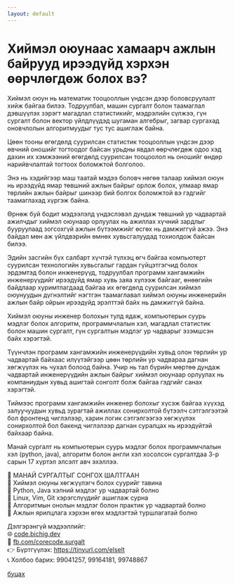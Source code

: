 ```yaml
---
layout: default
---
```


# Хиймэл оюунаас хамаарч ажлын байрууд ирээдүйд хэрхэн өөрчлөгдөж болох вэ?

Хиймэл оюун нь математик тооцооллын үндсэн дээр боловсруулалт хийж байгаа билээ. Тодруулбал, машин сургалт болон таамаглал дэвшүүлэх зэрэгт магадлал статистикийг, мэдрэлийн сүлжээ, гүн сургалт болон вектор үйлдлүүдэд шугаман алгебрыг, загвар сургахад оновчлолын алгоритмуудыг тус тус ашиглаж байна.

Цөөн тооны өгөгдөлд суурилсан статистик тооцооллын үндсэн дээр өвчний оношийг тогтоодог байсан урьдны явдал өөрчлөгдөж одоо хэд дахин их хэмжээний өгөгдөлд суурилсан тооцоолол нь оношийг өндөр нарийвчлалтай тогтоох боломжтой болголоо.

Энэ нь хэдийгээр маш таатай мэдээ боловч нөгөө талаар хиймэл оюун нь ирээдүйд ямар төвшний ажлын байрыг орлож болох, улмаар ямар төрлийн ажлын байрыг шинээр бий болгох боломжтой вэ гэдгийг таамаглахад хүргэж байна.

Өрнөж буй бодит мэдээлэлд үндэслэвэл дундаж төвшний ур чадвартай ажилчдыг хиймэл оюунаар орлуулах нь ажиллах хүчний зардлыг бууруулаад зогсохгүй ажлын бүтээмжийг өсгөх нь дамжиггүй ажээ. Энэ байдал мөн аж үйлдвэрийн өмнөх хувьсгалуудад тохиолдож байсан билээ.

Эдийн засгийн бүх салбарт хүчтэй түлхэц өгч байгаа компьютерт суурилсан технологийн хувьсгалыг гардан гүйцэтгэгчид болох эрдэмтэд болон инженерүүд, тодруулбал программ хангамжийн инженерүүдийг ирээдүйд ямар хувь заяа хүлээж байгааг, өнөөгийн байдлаар хуримтлагдаад байгаа их өгөгдөлд суурилсан хиймэл оюунуудын дүгнэлтийг нэгтгэн таамаглавал хиймэл оюуны инженерийн ажлын байр ойрын ирээдүйд эрэлттэй байх нь дамжиггүй байна.

Хиймэл оюуны инженер болохын тулд ядаж, компьютерын суурь мэдлэг болох алгоритм, программчлалын хэл, магадлал статистик болон машин сургалт, гүн сургалтын мэдлэг ур чадварыг эзэмшсэн байх хэрэгтэй.

Түүнчлэн программ хангамжийн инженерүүдийн хувьд олон төрлийн ур чадвартай байхаас илүүтэйгээр цөөн төрлийн ур чадвараа дагнан хөгжүүлэх нь чухал болоод байна. Учир нь тал бүрийн мөртөө дундаж чадвартай инженерүүдийн ажлын байрыг хиймэл оюунаар орлуулах нь компаниудын хувьд ашигтай сонголт болж байгаа гэдгийг санах хэрэгтэй.

Тиймээс программ хангамжийн инженер болохыг хүсэж байгаа хүүхэд залуучуудын хувьд зурагтай ажиллах сонирхолтой бүтээлч сэтгэлгээтэй бол фронтенд чиглэлээр, харин логик сэтгэлгээгээ хөгжүүлэх сонирхолтой бол бакенд чиглэлээр дагнан суралцах нь ирээдүйтэй байхаар байна.

Манай сургалт нь компьютерын суурь мэдлэг болох программчлалын хэл (python, java), алгоритм болон англи хэл хосолсон сургалтдаа 3-р сарын 17 хүртэл элсэлт авч эхэллээ.

📢 МАНАЙ СУРГАЛТЫГ СОНГОХ ШАЛТГААН\
🌟 Хиймэл оюуны хөгжүүлэгч болох суурийг тавина\
🔹 Python, Java хэлний мэдлэг ур чадвартай болно\
🔹 Linux, Vim, Git хэрэгслүүдийг ашиглаж сурна\
🌟 Алгоритмын онолын мэдлэг болон практик ур чадвартай болно\
🎯 Ажлын ярилцлага хэрхэн өгөх мэдлэгтэй туршлагатай болно

Дэлгэрэнгүй мэдээллийг:\
🌐 [code.bichig.dev](https://code.bichig.dev) \
📌 [fb.com/corecode.surgalt](https://fb.com/corecode.surgalt) \
👉 Бүртгүүлэх: https://tinyurl.com/elselt \
📞 Холбоо барих: 99041257, 99164181, 99748867

   
[буцах](./)
